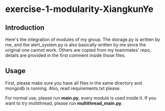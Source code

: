 # exercise-1-modularity-XiangkunYe

## Introduction
Here's the integration of modules of my group. The storage.py is
written by me, and the alert_system.py is also basically written
by me since the original one cannot work. Others are copied from my
teammates' repo, details are provided in the first comment inside
those files.

## Usage
First, please make sure you have all files in the same directory and mongodb is running.
Also, read requirements.txt please.

For normal use, please run **main.py**, every module is used
inside it. If you want to try multithread, please run **multithread_main.py**.
